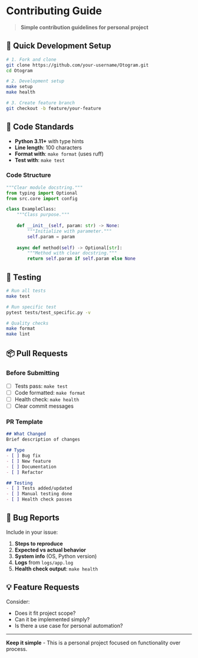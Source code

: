 # Contributing Guide

> **Simple contribution guidelines for personal project**

## 🚀 Quick Development Setup

```bash
# 1. Fork and clone
git clone https://github.com/your-username/Otogram.git
cd Otogram

# 2. Development setup
make setup
make health

# 3. Create feature branch
git checkout -b feature/your-feature
```

## 📝 Code Standards

- **Python 3.11+** with type hints
- **Line length**: 100 characters
- **Format with**: `make format` (uses ruff)
- **Test with**: `make test`

### Code Structure
```python
"""Clear module docstring."""
from typing import Optional
from src.core import config

class ExampleClass:
    """Class purpose."""
    
    def __init__(self, param: str) -> None:
        """Initialize with parameter."""
        self.param = param
    
    async def method(self) -> Optional[str]:
        """Method with clear docstring."""
        return self.param if self.param else None
```

## 🧪 Testing

```bash
# Run all tests
make test

# Run specific test
pytest tests/test_specific.py -v

# Quality checks
make format
make lint
```

## 📦 Pull Requests

### Before Submitting
- [ ] Tests pass: `make test`
- [ ] Code formatted: `make format`
- [ ] Health check: `make health`
- [ ] Clear commit messages

### PR Template
```markdown
## What Changed
Brief description of changes

## Type
- [ ] Bug fix
- [ ] New feature
- [ ] Documentation
- [ ] Refactor

## Testing
- [ ] Tests added/updated
- [ ] Manual testing done
- [ ] Health check passes
```

## 🐛 Bug Reports

Include in your issue:
1. **Steps to reproduce**
2. **Expected vs actual behavior**
3. **System info** (OS, Python version)
4. **Logs** from `logs/app.log`
5. **Health check output**: `make health`

## 💡 Feature Requests

Consider:
- Does it fit project scope?
- Can it be implemented simply?
- Is there a use case for personal automation?

---

**Keep it simple** - This is a personal project focused on functionality over process.
